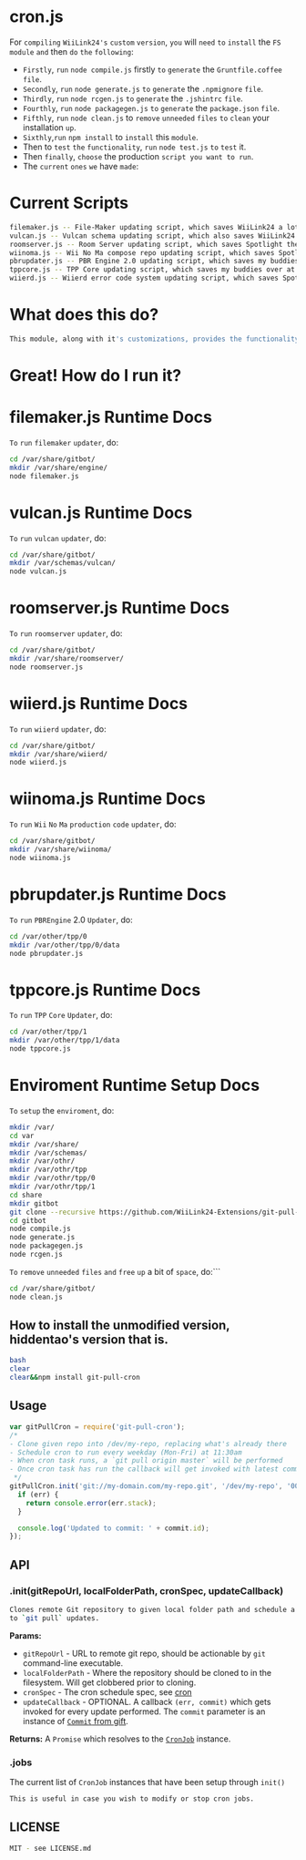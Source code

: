 # cron.js<br>
For ```compiling``` ```WiiLink24's``` ```custom``` ```version```, ```you``` will ```need``` ```to``` ```install``` the ```FS``` ```module``` ```and``` then ```do``` ```the``` ```following```:<br>
- ```Firstly```, ```run``` ```node compile.js``` firstly ```to``` ```generate``` the ```Gruntfile.coffee``` ```file```.<br>
- ```Secondly```, ```run``` ```node generate.js``` ```to``` ```generate``` the ```.npmignore``` ```file```.<br>
- ```Thirdly```, ```run``` ```node rcgen.js``` ```to``` ```generate``` the ```.jshintrc``` ```file```.<br>
- ```Fourthly```, ```run``` ```node packagegen.js``` ```to``` ```generate``` the ```package.json``` ```file```.<br>
- ```Fifthly```, ```run``` ```node clean.js``` to ```remove``` ```unneeded```  ```files``` ```to``` ```clean``` your installation ```up```.<br>
- ```Sixthly```,```run``` ```npm install``` to ```install``` this ```module```.<br>
- Then to ```test``` ```the``` ```functionality```, ```run``` ``node test.js`` ```to``` ```test``` it.<br>
- Then ```finally```, ```choose``` the production ```script you want to run```.<br>
- The ```current``` ```ones``` ```we``` have ```made```:<br>
# Current Scripts
```bash
filemaker.js -- File-Maker updating script, which saves WiiLink24 a lot of work with this particular one!
vulcan.js -- Vulcan schema updating script, which also saves WiiLink24 a lot of work with this particular one!
roomserver.js -- Room Server updating script, which saves Spotlight the work of having to manually pull commits.
wiinoma.js -- Wii No Ma compose repo updating script, which saves Spotlight the work of having to manually pull commits.
pbrupdater.js -- PBR Engine 2.0 updating script, which saves my buddies over at TPP the work of having to manually pull commits.
tppcore.js -- TPP Core updating script, which saves my buddies over at TPP the work of having to manually pull commits.
wiierd.js -- Wiierd error code system updating script, which saves Spotlight and WiiLink24 the work of having to manually pull commits.
```
# What does this do?
```bash
This module, along with it's customizations, provides the functionality of Git cloning a repo into a folder and scheduling a cron job to pull updates from the remote origin.
```
# Great! How do I run it?
# filemaker.js Runtime Docs
```To``` ```run``` ```filemaker``` ```updater```, do:
```bash
cd /var/share/gitbot/
mkdir /var/share/engine/
node filemaker.js
```
# vulcan.js Runtime Docs
```To``` ```run``` ```vulcan``` ```updater```, do:
```bash
cd /var/share/gitbot/
mkdir /var/schemas/vulcan/
node vulcan.js
```
# roomserver.js Runtime Docs
```To``` ```run``` ```roomserver``` ```updater```, do:
```bash
cd /var/share/gitbot/
mkdir /var/share/roomserver/
node roomserver.js
```
# wiierd.js Runtime Docs
```To``` ```run``` ```wiierd``` ```updater```, do:
```bash
cd /var/share/gitbot/
mkdir /var/share/wiierd/
node wiierd.js
```
# wiinoma.js Runtime Docs
```To``` ```run``` ```Wii``` ```No``` ```Ma``` ```production``` ```code``` ```updater```, do:
```bash
cd /var/share/gitbot/
mkdir /var/share/wiinoma/
node wiinoma.js
```
# pbrupdater.js Runtime Docs
```To``` ```run``` ```PBREngine``` 2.0 ```Updater```, do:
```bash
cd /var/other/tpp/0
mkdir /var/other/tpp/0/data
node pbrupdater.js
```
# tppcore.js Runtime Docs
```To``` ```run``` ```TPP``` ```Core``` ```Updater```, do:
```bash
cd /var/other/tpp/1
mkdir /var/other/tpp/1/data
node tppcore.js
```
# Enviroment Runtime Setup Docs
```To``` ```setup``` the ```enviroment```, do:
```bash
mkdir /var/
cd var
mkdir /var/share/
mkdir /var/schemas/
mkdir /var/othr/
mkdir /var/othr/tpp
mkdir /var/othr/tpp/0
mkdir /var/othr/tpp/1
cd share
mkdir gitbot
git clone --recursive https://github.com/WiiLink24-Extensions/git-pull-cron gitbot/
cd gitbot
node compile.js
node generate.js
node packagegen.js
node rcgen.js
```
```To``` ```remove``` ```unneeded``` ```files``` ```and``` ```free``` ```up``` a bit of ```space```, do:```
```bash
cd /var/share/gitbot/
node clean.js
```
## How to install the unmodified version, hiddentao's version that is.
```bash
bash
clear
clear&&npm install git-pull-cron
```
## Usage
```javascript
var gitPullCron = require('git-pull-cron');
/*
- Clone given repo into /dev/my-repo, replacing what's already there
- Schedule cron to run every weekday (Mon-Fri) at 11:30am
- When cron task runs, a `git pull origin master` will be performed
- Once cron task has run the callback will get invoked with latest commit info
 */
gitPullCron.init('git://my-domain.com/my-repo.git', '/dev/my-repo', '00 30 11 * * 1-5', function(err, commit) {
  if (err) {
    return console.error(err.stack);
  }

  console.log('Updated to commit: ' + commit.id);
});
```
## API<br>
### .init(gitRepoUrl, localFolderPath, cronSpec, updateCallback)
```bash
Clones remote Git repository to given local folder path and schedule a cron job
to `git pull` updates.
```
**Params:**
  * `gitRepoUrl` - URL to remote git repo, should be actionable by `git` command-line executable.
  * `localFolderPath` - Where the repository should be cloned to in the filesystem. Will get clobbered prior to cloning.
  * `cronSpec` - The cron schedule spec, see [cron](https://www.npmjs.org/package/cron)
  * `updateCallback` - OPTIONAL. A callback `(err, commit)` which gets invoked for every update performed. The `commit` parameter is an instance of [`Commit` from gift](https://www.npmjs.org/package/gift).

**Returns:**
A `Promise` which resolves to the [`CronJob`](https://www.npmjs.org/package/cron) instance.<br>
### .jobs
The current list of ``CronJob`` instances that have been setup through ``init()``
```bash
This is useful in case you wish to modify or stop cron jobs.
```
## LICENSE
```bash
MIT - see LICENSE.md
```

